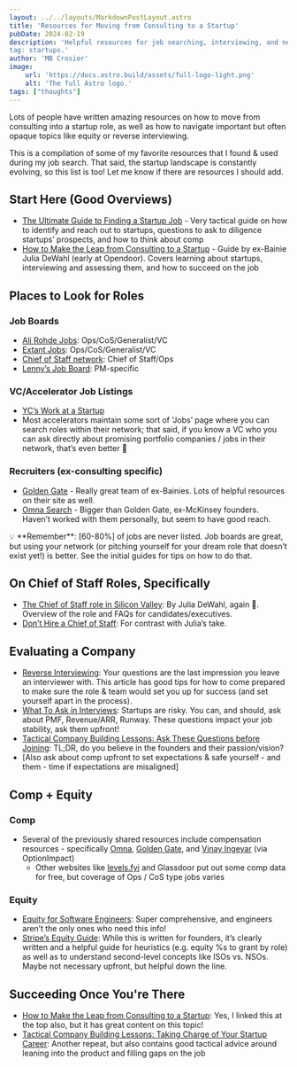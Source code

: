 ```yaml
---
layout: ../../layouts/MarkdownPostLayout.astro
title: 'Resources for Moving from Consulting to a Startup'
pubDate: 2024-02-19
description: 'Helpful resources for job searching, interviewing, and negotiating to move from consulting to startups
tag: startups.'
author: 'MB Crosier'
image:
    url: 'https://docs.astro.build/assets/full-logo-light.png'
    alt: 'The full Astro logo.'
tags: ["thoughts"]
---
```


Lots of people have written amazing resources on how to move from consulting into a startup role, as well as how to navigate important but often opaque topics like equity or reverse interviewing.

This is a compilation of some of my favorite resources that I found & used during my job search. That said, the startup landscape is constantly evolving, so this list is too! Let me know if there are resources I should add.

## Start Here (Good Overviews)

- [The Ultimate Guide to Finding a Startup Job](https://www.vinayiyengar.com/job-guide/) - Very tactical guide on how to identify and reach out to startups, questions to ask to diligence startups’ prospects, and how to think about comp
- [How to Make the Leap from Consulting to a Startup](https://medium.com/future-vision/how-to-make-the-leap-from-consulting-to-a-startup-ee02fd80dbf7) - Guide by ex-Bainie Julia DeWahl (early at Opendoor). Covers learning about startups, interviewing and assessing them, and how to succeed on the job

## Places to Look for Roles

### Job Boards

- [Ali Rohde Jobs](https://alirohdejobs.substack.com/): Ops/CoS/Generalist/VC
- [Extant Jobs](https://extantjobs.substack.com/): Ops/CoS/Generalist/VC
- [Chief of Staff network](https://www.chiefofstaff.network/jobs): Chief of Staff/Ops
- [Lenny’s Job Board](https://www.lennysjobs.com/): PM-specific

### VC/Accelerator Job Listings

- [YC’s Work at a Startup](https://www.workatastartup.com/)
- Most accelerators maintain some sort of ‘Jobs’ page where you can search roles within their network; that said, if you know a VC who you can ask directly about promising portfolio companies / jobs in their network, that’s even better 🙂

### Recruiters (ex-consulting specific)

- [Golden Gate](https://www.goldengaterecruits.com/) - Really great team of ex-Bainies. Lots of helpful resources on their site as well.
- [Omna Search](https://www.omnasearch.com/) - Bigger than Golden Gate, ex-McKinsey founders. Haven’t worked with them personally, but seem to have good reach.

<aside>
💡 **Remember**: [60-80%] of jobs are never listed. Job boards are great, but using your network (or pitching yourself for your dream role that doesn’t exist yet!) is better. See the initial guides for tips on how to do that.

</aside>

## On Chief of Staff Roles, Specifically

- [The Chief of Staff role in Silicon Valley](https://medium.com/chiefofstaffnetwork/the-chief-of-staff-role-in-silicon-valley-182eb93e636e): By Julia DeWahl, again 🙂. Overview of the role and FAQs for candidates/executives.
- [Don’t Hire a Chief of Staff](https://nmoryl.com/dont-hire-a-chief-of-staff-b65c16d56eac): For contrast with Julia’s take.

## Evaluating a Company

- [Reverse Interviewing](https://www.reforge.com/blog/reverse-interview): Your questions are the last impression you leave an interviewer with. This article has good tips for how to come prepared to make sure the role & team would set you up for success (and set yourself apart in the process).
- [What To Ask in Interviews](https://posthog.com/founders/what-to-ask-in-interviews): Startups are risky. You can, and should, ask about PMF, Revenue/ARR, Runway. These questions impact your job stability, ask them upfront!
- [Tactical Company Building Lessons: Ask These Questions before Joining](https://review.firstround.com/23-tactical-company-building-lessons-learned-from-scaling-stripe-and-notion#3-ask-these-questions-before-joining-a-startup): TL;DR, do you believe in the founders and their passion/vision?
- [Also ask about comp upfront to set expectations & safe yourself - and them - time if expectations are misaligned]

## Comp + Equity

### Comp

- Several of the previously shared resources include compensation resources - specifically [Omna](https://www.omnasearch.com/2022-startup-compensation-guide), [Golden Gate](https://goldengaterecruits.substack.com/), and [Vinay Ingeyar](https://www.vinayiyengar.com/job-guide/) (via OptionImpact)
    - Other websites like [levels.fyi](http://levels.fyi) and Glassdoor put out some comp data for free, but coverage of Ops / CoS type jobs varies

### Equity

- [Equity for Software Engineers](https://blog.pragmaticengineer.com/equity-for-software-engineers/): Super comprehensive, and engineers aren’t the only ones who need this info!
- [Stripe’s Equity Guide](https://stripe.com/guides/equity-for-employees): While this is written for founders, it’s clearly written and a helpful guide for heuristics (e.g. equity %s to grant by role) as well as to understand second-level concepts like ISOs vs. NSOs. Maybe not necessary upfront, but helpful down the line.

## Succeeding Once You're There
- [How to Make the Leap from Consulting to a Startup](https://medium.com/future-vision/how-to-make-the-leap-from-consulting-to-a-startup-ee02fd80dbf7): Yes, I linked this at the top also, but it has great content on this topic! 
- [Tactical Company Building Lessons: Taking Charge of Your Startup Career](https://review.firstround.com/23-tactical-company-building-lessons-learned-from-scaling-stripe-and-notion#taking-charge-of-your-startup-career): Another repeat, but also contains good tactical advice around leaning into the product and filling gaps on the job